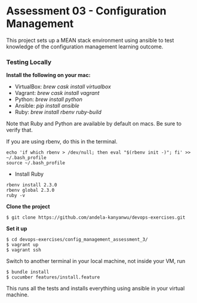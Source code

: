 # Assessment 03 - Configuration Management

This project sets up a MEAN stack environment using ansible to test knowledge of the configuration management learning outcome.

### Testing Locally
**Install the following on your mac:**

- VirtualBox: _brew cask install virtualbox_
- Vagrant: _brew cask install vagrant_
- Python: _brew install python_
- Ansible: _pip install ansible_
- Ruby: _brew install rbenv ruby-build_

Note that Ruby and Python are available by default on macs. Be sure to verify that.

If you are using rbenv, do this in the terminal.

```
echo 'if which rbenv > /dev/null; then eval "$(rbenv init -)"; fi' >> ~/.bash_profile
source ~/.bash_profile
```
- Install Ruby
```
rbenv install 2.3.0
rbenv global 2.3.0
ruby -v
```

**Clone the project**
```
$ git clone https://github.com/andela-kanyanwu/devops-exercises.git
```

**Set it up**
```
$ cd devops-exercises/config_management_assessment_3/
$ vagrant up
$ vagrant ssh
```

Switch to another terminal in your local machine, not inside your VM, run
```
$ bundle install
$ cucumber features/install.feature
```
This runs all the tests and installs everything using ansible in your virtual machine.
